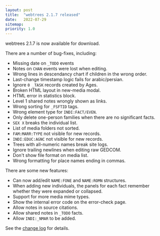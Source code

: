 ```yaml
---
layout: post
title:  "webtrees 2.1.7 released"
date:   2022-07-29
sitemap:
priority: 1.0
---
```


webtrees 2.1.7 is now available for download.

There are a number of bug-fixes, including:

* Missing date on `_TODO` events
* Notes on `CHAN` events were lost when editing.
* Wrong lines in descendancy chart if children in the wrong order.
* Last-change timestamp logic fails for arabic/persian.
* Ignore `0 _TASK` records created by Ages.
* Broken HTML layout in new-media modal.
* HTML error in statistics block.
* Level 1 shared notes wrongly shown as links.
* Wrong sorting for `_FSFTID` tags.
* Wrong element type for `INDI:FACT/EVEN`.
* Only delete one-person families when there are no significant facts.
* `SEX X` breaks the individual list.
* List of media folders not sorted.
* `FAM:MARR:TYPE` not visible for new records.
* `INDI:EDUC:AGNC` not visible for new records.
* Trees with all-numeric names break site logs.
* Ignore trailing newlines when editing raw GEDCOM.
* Don't show file format on media list.
* Wrong formatting for place names ending in commas.

There are some new features:

* Can now add/edit `NAME:FONE` and `NAME:ROMN` structures.
* When adding new individuals, the panels for each fact remember whether they were expanded or collapsed.
* Support for more media mime types.
* Show the internal error code on the error-check page.
* Allow notes in source citations.
* Allow shared notes in `_TODO` facts.
* Allow `INDI:_NMAR` to be added.

See the [change log](https://github.com/fisharebest/webtrees/compare/2.1.6...2.1.7) for details.

